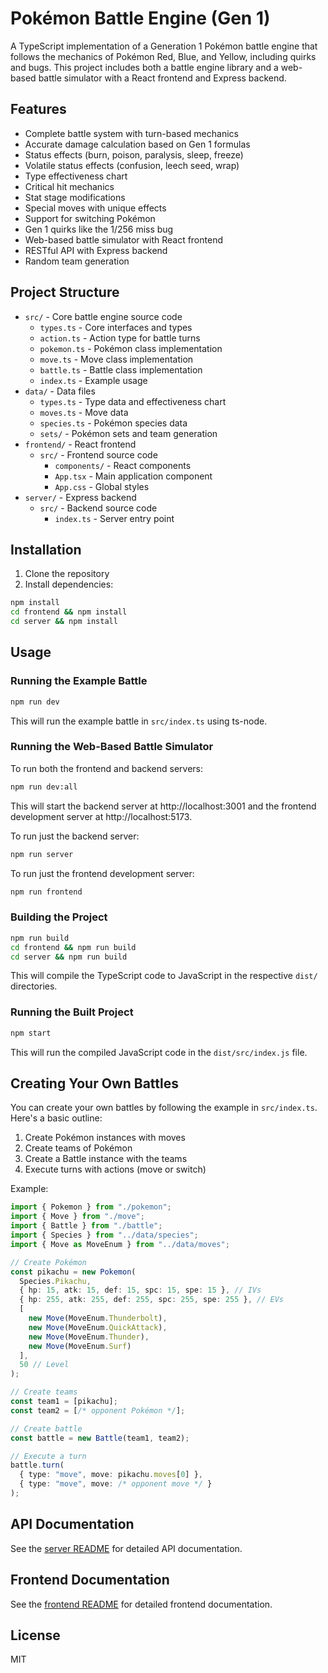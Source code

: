 # Pokémon Battle Engine (Gen 1)

A TypeScript implementation of a Generation 1 Pokémon battle engine that follows the mechanics of Pokémon Red, Blue, and Yellow, including quirks and bugs. This project includes both a battle engine library and a web-based battle simulator with a React frontend and Express backend.

## Features

- Complete battle system with turn-based mechanics
- Accurate damage calculation based on Gen 1 formulas
- Status effects (burn, poison, paralysis, sleep, freeze)
- Volatile status effects (confusion, leech seed, wrap)
- Type effectiveness chart
- Critical hit mechanics
- Stat stage modifications
- Special moves with unique effects
- Support for switching Pokémon
- Gen 1 quirks like the 1/256 miss bug
- Web-based battle simulator with React frontend
- RESTful API with Express backend
- Random team generation

## Project Structure

- `src/` - Core battle engine source code
  - `types.ts` - Core interfaces and types
  - `action.ts` - Action type for battle turns
  - `pokemon.ts` - Pokémon class implementation
  - `move.ts` - Move class implementation
  - `battle.ts` - Battle class implementation
  - `index.ts` - Example usage
- `data/` - Data files
  - `types.ts` - Type data and effectiveness chart
  - `moves.ts` - Move data
  - `species.ts` - Pokémon species data
  - `sets/` - Pokémon sets and team generation
- `frontend/` - React frontend
  - `src/` - Frontend source code
    - `components/` - React components
    - `App.tsx` - Main application component
    - `App.css` - Global styles
- `server/` - Express backend
  - `src/` - Backend source code
    - `index.ts` - Server entry point

## Installation

1. Clone the repository
2. Install dependencies:

```bash
npm install
cd frontend && npm install
cd server && npm install
```

## Usage

### Running the Example Battle

```bash
npm run dev
```

This will run the example battle in `src/index.ts` using ts-node.

### Running the Web-Based Battle Simulator

To run both the frontend and backend servers:

```bash
npm run dev:all
```

This will start the backend server at http://localhost:3001 and the frontend development server at http://localhost:5173.

To run just the backend server:

```bash
npm run server
```

To run just the frontend development server:

```bash
npm run frontend
```

### Building the Project

```bash
npm run build
cd frontend && npm run build
cd server && npm run build
```

This will compile the TypeScript code to JavaScript in the respective `dist/` directories.

### Running the Built Project

```bash
npm start
```

This will run the compiled JavaScript code in the `dist/src/index.js` file.

## Creating Your Own Battles

You can create your own battles by following the example in `src/index.ts`. Here's a basic outline:

1. Create Pokémon instances with moves
2. Create teams of Pokémon
3. Create a Battle instance with the teams
4. Execute turns with actions (move or switch)

Example:

```typescript
import { Pokemon } from "./pokemon";
import { Move } from "./move";
import { Battle } from "./battle";
import { Species } from "../data/species";
import { Move as MoveEnum } from "../data/moves";

// Create Pokémon
const pikachu = new Pokemon(
  Species.Pikachu,
  { hp: 15, atk: 15, def: 15, spc: 15, spe: 15 }, // IVs
  { hp: 255, atk: 255, def: 255, spc: 255, spe: 255 }, // EVs
  [
    new Move(MoveEnum.Thunderbolt),
    new Move(MoveEnum.QuickAttack),
    new Move(MoveEnum.Thunder),
    new Move(MoveEnum.Surf)
  ],
  50 // Level
);

// Create teams
const team1 = [pikachu];
const team2 = [/* opponent Pokémon */];

// Create battle
const battle = new Battle(team1, team2);

// Execute a turn
battle.turn(
  { type: "move", move: pikachu.moves[0] },
  { type: "move", move: /* opponent move */ }
);
```

## API Documentation

See the [server README](server/README.md) for detailed API documentation.

## Frontend Documentation

See the [frontend README](frontend/README.md) for detailed frontend documentation.

## License

MIT
